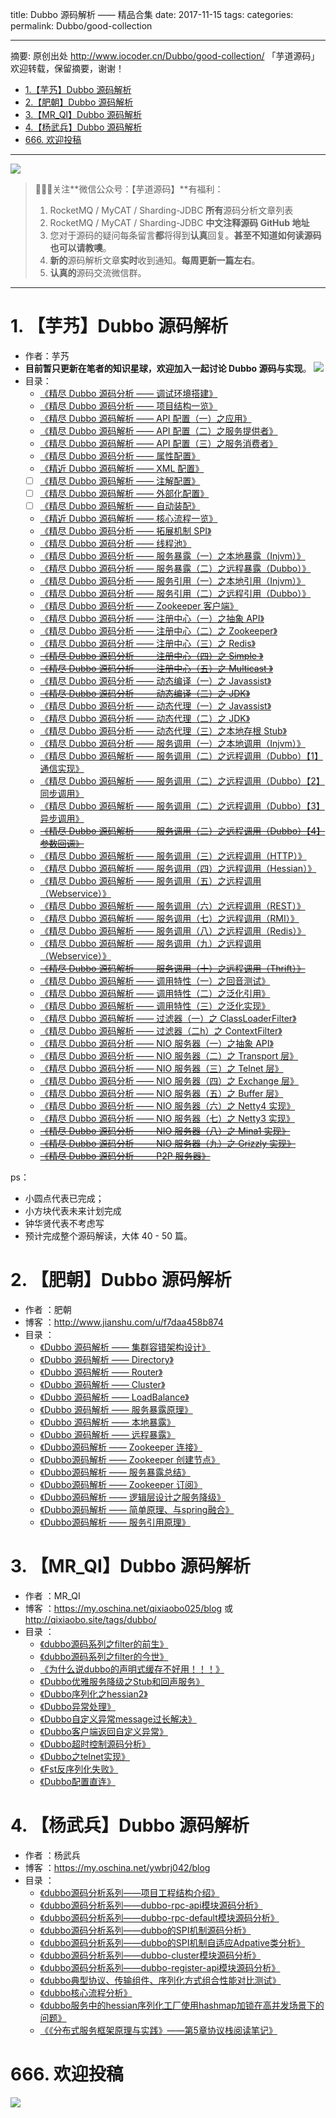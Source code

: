 title: Dubbo 源码解析 —— 精品合集
date: 2017-11-15
tags:
categories:
permalink: Dubbo/good-collection

-------

摘要: 原创出处 http://www.iocoder.cn/Dubbo/good-collection/ 「芋道源码」欢迎转载，保留摘要，谢谢！

- [1.【芋艿】Dubbo 源码解析](http://www.iocoder.cn/Dubbo/good-collection/)
- [2.【肥朝】Dubbo 源码解析](http://www.iocoder.cn/Dubbo/good-collection/)
- [3.【MR_QI】Dubbo 源码解析](http://www.iocoder.cn/Dubbo/good-collection/)
- [4.【杨武兵】Dubbo 源码解析](http://www.iocoder.cn/Dubbo/good-collection/)
- [666. 欢迎投稿](http://www.iocoder.cn/Dubbo/good-collection/)

-------

![](http://www.iocoder.cn/images/common/wechat_mp_2017_07_31.jpg)

> 🙂🙂🙂关注**微信公众号：【芋道源码】**有福利：
> 1. RocketMQ / MyCAT / Sharding-JDBC **所有**源码分析文章列表
> 2. RocketMQ / MyCAT / Sharding-JDBC **中文注释源码 GitHub 地址**
> 3. 您对于源码的疑问每条留言**都**将得到**认真**回复。**甚至不知道如何读源码也可以请教噢**。
> 4. **新的**源码解析文章**实时**收到通知。**每周更新一篇左右**。  
> 5. **认真的**源码交流微信群。

-------

# 1. 【芋艿】Dubbo 源码解析

* 作者：芋艿
* **目前暂只更新在笔者的知识星球，欢迎加入一起讨论 Dubbo 源码与实现**。  ![](http://www.iocoder.cn/images/common/zsxq/01.png)
* 目录：
    * [《精尽 Dubbo 源码分析 —— 调试环境搭建》](https://t.zsxq.com/NFuv3jq)
    * [《精尽 Dubbo 源码分析 —— 项目结构一览》](https://t.zsxq.com/NFuv3jq)
    * [《精尽 Dubbo 源码解析 —— API 配置（一）之应用》](https://t.zsxq.com/NFuv3jq)
    * [《精尽 Dubbo 源码解析 —— API 配置（二）之服务提供者》](https://t.zsxq.com/NFuv3jq)
    * [《精尽 Dubbo 源码解析 —— API 配置（三）之服务消费者》](https://t.zsxq.com/NFuv3jq)
    * [《精尽 Dubbo 源码分析 —— 属性配置》](https://t.zsxq.com/NFuv3jq)
    * [《精近 Dubbo 源码解析 —— XML 配置》](https://t.zsxq.com/NFuv3jq)
    * [ ] [《精尽 Dubbo 源码解析 —— 注解配置》](https://t.zsxq.com/NFuv3jq)
    * [ ] [《精尽 Dubbo 源码解析 —— 外部化配置》](https://t.zsxq.com/NFuv3jq)
    * [ ] [《精尽 Dubbo 源码解析 —— 自动装配》](https://t.zsxq.com/NFuv3jq)
    * [《精近 Dubbo 源码解析 —— 核心流程一览》](https://t.zsxq.com/NFuv3jq)
    * [《精尽 Dubbo 源码分析 —— 拓展机制 SPI》](https://t.zsxq.com/NFuv3jq)
    * [《精尽 Dubbo 源码分析 —— 线程池》](https://t.zsxq.com/NFuv3jq)
    * [《精尽 Dubbo 源码分析 —— 服务暴露（一）之本地暴露（Injvm）》](https://t.zsxq.com/NFuv3jq)
    * [《精尽 Dubbo 源码分析 —— 服务暴露（二）之远程暴露（Dubbo）》](https://t.zsxq.com/NFuv3jq)
    * [《精尽 Dubbo 源码分析 —— 服务引用（一）之本地引用（Injvm）》](https://t.zsxq.com/NFuv3jq)
    * [《精尽 Dubbo 源码分析 —— 服务引用（二）之远程引用（Dubbo）》](https://t.zsxq.com/NFuv3jq)
    * [《精尽 Dubbo 源码分析 —— Zookeeper 客户端》](https://t.zsxq.com/NFuv3jq)
    * [《精尽 Dubbo 源码分析 —— 注册中心（一）之抽象 API》](https://t.zsxq.com/NFuv3jq)
    * [《精尽 Dubbo 源码分析 —— 注册中心（二）之 Zookeeper》](https://t.zsxq.com/NFuv3jq)
    * [《精尽 Dubbo 源码分析 —— 注册中心（三）之 Redis》](https://t.zsxq.com/NFuv3jq)
    *  ~~[《精尽 Dubbo 源码分析 —— 注册中心（四）之 Simple 》](https://t.zsxq.com/NFuv3jq)~~
    *  ~~[《精尽 Dubbo 源码分析 —— 注册中心（五）之 Multicast 》](https://t.zsxq.com/NFuv3jq)~~
    * [《精尽 Dubbo 源码分析 —— 动态编译（一）之 Javassist》](https://t.zsxq.com/NFuv3jq)
    * ~~[《精尽 Dubbo 源码分析 —— 动态编译（二）之 JDK》](https://t.zsxq.com/NFuv3jq)~~
    * [《精尽 Dubbo 源码分析 —— 动态代理（一）之 Javassist》](https://t.zsxq.com/NFuv3jq)
    * [《精尽 Dubbo 源码分析 —— 动态代理（二）之 JDK》](https://t.zsxq.com/NFuv3jq)
    * [《精尽 Dubbo 源码分析 —— 动态代理（三）之本地存根 Stub》](https://t.zsxq.com/NFuv3jq)
    * [《精尽 Dubbo 源码分析 —— 服务调用（一）之本地调用（Injvm）》](https://t.zsxq.com/NFuv3jq)
    * [《精尽 Dubbo 源码解析 —— 服务调用（二）之远程调用（Dubbo）【1】通信实现》](https://t.zsxq.com/NFuv3jq)
    * [《精尽 Dubbo 源码解析 —— 服务调用（二）之远程调用（Dubbo）【2】同步调用》](https://t.zsxq.com/NFuv3jq)
    * [《精尽 Dubbo 源码解析 —— 服务调用（二）之远程调用（Dubbo）【3】异步调用》](https://t.zsxq.com/NFuv3jq)
    * ~~[《精尽 Dubbo 源码解析 —— 服务调用（二）之远程调用（Dubbo）【4】参数回调》](https://t.zsxq.com/NFuv3jq)~~
    * [《精尽 Dubbo 源码解析 —— 服务调用（三）之远程调用（HTTP）》](https://t.zsxq.com/NFuv3jq)
    * [《精尽 Dubbo 源码解析 —— 服务调用（四）之远程调用（Hessian）》](https://t.zsxq.com/NFuv3jq)
    * [《精尽 Dubbo 源码解析 —— 服务调用（五）之远程调用（Webservice）》](https://t.zsxq.com/NFuv3jq)
    * [《精尽 Dubbo 源码解析 —— 服务调用（六）之远程调用（REST）》](https://t.zsxq.com/NFuv3jq)
    * [《精尽 Dubbo 源码解析 —— 服务调用（七）之远程调用（RMI）》](https://t.zsxq.com/NFuv3jq)
    * [《精尽 Dubbo 源码解析 —— 服务调用（八）之远程调用（Redis）》](https://t.zsxq.com/NFuv3jq)
    * [《精尽 Dubbo 源码解析 —— 服务调用（九）之远程调用（Webservice）》](https://t.zsxq.com/NFuv3jq)
    * ~~[《精尽 Dubbo 源码解析 —— 服务调用（十）之远程调用（Thrift）》](https://t.zsxq.com/NFuv3jq)~~
    * [《精尽 Dubbo 源码解析 —— 调用特性（一）之回音测试》](https://t.zsxq.com/NFuv3jq)
    * [《精尽 Dubbo 源码解析 —— 调用特性（二）之泛化引用》](https://t.zsxq.com/NFuv3jq)
    * [《精尽 Dubbo 源码解析 —— 调用特性（三）之泛化实现》](https://t.zsxq.com/NFuv3jq)
    * [《精尽 Dubbo 源码解析 —— 过滤器（一）之 ClassLoaderFilter》](https://t.zsxq.com/NFuv3jq)
    * [《精尽 Dubbo 源码解析 —— 过滤器（二h）之 ContextFilter》](https://t.zsxq.com/NFuv3jq)
    * [《精尽 Dubbo 源码分析 —— NIO 服务器（一）之抽象 API》](https://t.zsxq.com/NFuv3jq)
    * [《精尽 Dubbo 源码分析 —— NIO 服务器（二）之 Transport 层》](https://t.zsxq.com/NFuv3jq)
    * [《精尽 Dubbo 源码分析 —— NIO 服务器（三）之 Telnet 层》](https://t.zsxq.com/NFuv3jq)
    * [《精尽 Dubbo 源码分析 —— NIO 服务器（四）之 Exchange 层》](https://t.zsxq.com/NFuv3jq)
    * [《精尽 Dubbo 源码分析 —— NIO 服务器（五）之 Buffer 层》](https://t.zsxq.com/NFuv3jq)
    * [《精尽 Dubbo 源码分析 —— NIO 服务器（六）之 Netty4 实现》](https://t.zsxq.com/NFuv3jq)
    * [《精尽 Dubbo 源码分析 —— NIO 服务器（七）之 Netty3 实现》](https://t.zsxq.com/NFuv3jq)
    * ~~[《精尽 Dubbo 源码分析 —— NIO 服务器（八）之 Mina1 实现》](https://t.zsxq.com/NFuv3jq)~~
    * ~~[《精尽 Dubbo 源码分析 —— NIO 服务器（九）之 Grizzly 实现》](https://t.zsxq.com/NFuv3jq)~~
    * ~~[《精尽 Dubbo 源码分析 —— P2P 服务器》](https://t.zsxq.com/NFuv3jq)~~

ps：

* 小圆点代表已完成；
* 小方块代表未来计划完成
* 钟华贤代表不考虑写
* 预计完成整个源码解读，大体 40 - 50 篇。

# 2. 【肥朝】Dubbo 源码解析

* 作者 ：肥朝
* 博客 ：http://www.jianshu.com/u/f7daa458b874
* 目录 ：
    * [《Dubbo 源码解析 —— 集群容错架构设计》](https://mp.weixin.qq.com/s?__biz=MzUzMTA2NTU2Ng==&mid=2247483767&idx=1&sn=faf031cdc362599276d3cc58598dd51d&chksm=fa497ec6cd3ef7d0729f6dff9baa116b91dfa6624ffac618620d46558d1d23afeb4b9cf789d2#rd) 
    * [《Dubbo 源码解析 —— Directory》](https://mp.weixin.qq.com/s?__biz=MzUzMTA2NTU2Ng==&mid=2247483776&idx=1&sn=0410235af44b2991c163cfdfefeb26e4&chksm=fa497e31cd3ef727d30b1000a6e805c1c69fe65aef5b771d93b5283be4141850d234d5d765c0#rd)
    * [《Dubbo 源码解析 —— Router》](https://mp.weixin.qq.com/s?__biz=MzUzMTA2NTU2Ng==&mid=2247483785&idx=1&sn=a858a8cef7ecd86ac966138bfc28e6e0&chksm=fa497e38cd3ef72e3a16ef1c7294c379c73785de6e64388ec3e82986eda9bb4dfffbbb29b81e#rd)
    * [《Dubbo 源码解析 —— Cluster》](https://mp.weixin.qq.com/s?__biz=MzUzMTA2NTU2Ng==&mid=2247483794&idx=1&sn=02f1685fc1b0d32e3490d4d7536d6a6e&chksm=fa497e23cd3ef7351e30893cc79205fd684f69d1643056342b16dcdd20ac0293d1bcbaae60ab#rd)
    * [《Dubbo 源码解析 —— LoadBalance》](https://mp.weixin.qq.com/s?__biz=MzUzMTA2NTU2Ng==&mid=2247483815&idx=1&sn=9829fd2fe1eb03b1266f03415d1d305f&chksm=fa497e16cd3ef7005df4713fcaa7394022b268752ab0ac66fc15fff5c49e7c920fa6d5cebd33#rd)
    * [《Dubbo 源码解析 —— 服务暴露原理》](https://mp.weixin.qq.com/s?__biz=MzUzMTA2NTU2Ng==&mid=2247483828&idx=1&sn=cf831fe49cad554b82e2add9b08dcf97&chksm=fa497e05cd3ef71365d1633fe3b3a2b81a929dafbdab510e4ed9a03bb43e4937a403fa25cac6#rd)
    * [《Dubbo 源码解析 —— 本地暴露》](https://mp.weixin.qq.com/s?__biz=MzUzMTA2NTU2Ng==&mid=2247483861&idx=1&sn=045bb16117e6175d9e6310905aa04405&chksm=fa497e64cd3ef7725e351efa3e35934caf46f109569fc97ce1cab77ba6460ca06519d3d6b8c7#rd)
    * [《Dubbo 源码解析 —— 远程暴露》](https://mp.weixin.qq.com/s?__biz=MzUzMTA2NTU2Ng==&mid=2247483887&idx=1&sn=f63868d98907959a2aea17f55d4fe0aa&chksm=fa497e5ecd3ef748cecd9641c034136b2e4502ba746d5d2dd6c95547bc73a1410377bb81eae2#rd)
    * [《Dubbo源码解析 —— Zookeeper 连接》](https://mp.weixin.qq.com/s?__biz=MzUzMTA2NTU2Ng==&mid=2247483909&idx=1&sn=7274f1e44d180f138a9e57c9ebd712e7&chksm=fa497db4cd3ef4a215b5109dec6a1269eae7207543640c997ead58fb15427c33c7e216ea152f#rd)
    * [《Dubbo源码解析 —— Zookeeper 创建节点》](https://mp.weixin.qq.com/s?__biz=MzUzMTA2NTU2Ng==&mid=2247483934&idx=1&sn=f22159486d50ee20f1d5400c3e70e51a&chksm=fa497dafcd3ef4b9aca5e3608ba7cfcd6dc28220e62030c97c1b091225ba84184df296ce5f09#rd)
    * [《Dubbo源码解析 —— 服务暴露总结》](https://mp.weixin.qq.com/s?__biz=MzUzMTA2NTU2Ng==&mid=2247483961&idx=1&sn=1c26d1ee5280175ad1663e0c90f71cb5&chksm=fa497d88cd3ef49e310bcd3ac0bdb8a408504d3643975238816328066d88e787eac358adfc03#rd)
    * [《Dubbo源码解析 —— Zookeeper 订阅》](https://mp.weixin.qq.com/s?__biz=MzUzMTA2NTU2Ng==&mid=2247484014&idx=1&sn=0b2e2efec6668d33166aca571add19da&chksm=fa497ddfcd3ef4c96d8a002ecd83b28660dddb7675b2177106aea1966e3c8ae78c04e01acc69#rd)
    * [《Dubbo源码解析 —— 逻辑层设计之服务降级》](https://mp.weixin.qq.com/s?__biz=MzUzMTA2NTU2Ng==&mid=2247484096&idx=1&sn=c6bf3c48ca3c95949fea5816dbdfa50c&chksm=fa497d71cd3ef467fba2578dab66a965b9e7c4f82bf7072f7179a3424e08eb993ddc5660a2d7#rd)
    * [《Dubbo源码解析 —— 简单原理、与spring融合》](http://mp.weixin.qq.com/s?__biz=MzUzMTA2NTU2Ng==&mid=2247484261&idx=1&sn=e9526ff0b6e2b127ed7dd5dbfb694190&chksm=fa497cd4cd3ef5c28f771127273d536cb244d24aa118278dfe52e46fd4db5e99bccf59a0c6d5#rd)
    * [《Dubbo源码解析 —— 服务引用原理》](https://mp.weixin.qq.com/s?__biz=MzUzMTA2NTU2Ng==&mid=2247484325&idx=1&sn=1c686d832f5e88aacda2c089be8d831f&chksm=fa497c14cd3ef502a82eb7f8f4a57703762912911dff01968aabe9d42a9c695f9ce8ad13ed76#rd)

# 3. 【MR_QI】Dubbo 源码解析

* 作者 ：MR_QI
* 博客 ：https://my.oschina.net/qixiaobo025/blog 或 http://qixiaobo.site/tags/dubbo/
* 目录 ：
    * [《dubbo源码系列之filter的前生》](https://my.oschina.net/qixiaobo025/blog/995254)
    * [《dubbo源码系列之filter的今世》](https://my.oschina.net/qixiaobo025/blog/995281)
    * [《为什么说dubbo的声明式缓存不好用！！！》](https://my.oschina.net/qixiaobo025/blog/995772)
    * [《Dubbo优雅服务降级之Stub和回声服务》](https://my.oschina.net/qixiaobo025/blog/1014845)
    * [《Dubbo序列化之hessian2》](https://my.oschina.net/qixiaobo025/blog/1073902)
    * [《Dubbo异常处理》](https://my.oschina.net/qixiaobo025/blog/1142720)
    * [《Dubbo自定义异常message过长解决》](https://my.oschina.net/qixiaobo025/blog/1153876)
    * [《Dubbo客户端返回自定义异常》](https://my.oschina.net/qixiaobo025/blog/1154492)
    * [《Dubbo超时控制源码分析》](https://my.oschina.net/qixiaobo025/blog/1186779)
    * [《Dubbo之telnet实现》](https://my.oschina.net/qixiaobo025/blog/1417321)
    * [《Fst反序列化失败》](https://my.oschina.net/qixiaobo025/blog/1519566)
    * [《Dubbo配置直连》](https://my.oschina.net/qixiaobo025/blog/1527009)
    
# 4. 【杨武兵】Dubbo 源码解析

* 作者 ：杨武兵
* 博客 ：https://my.oschina.net/ywbrj042/blog
* 目录 ：
    * [《dubbo源码分析系列——项目工程结构介绍》](https://my.oschina.net/ywbrj042/blog/683515)
    * [《dubbo源码分析系列——dubbo-rpc-api模块源码分析》](https://my.oschina.net/ywbrj042/blog/683719)
    * [《dubbo源码分析系列——dubbo-rpc-default模块源码分析》](https://my.oschina.net/ywbrj042/blog/684718)
    * [《dubbo源码分析系列——dubbo的SPI机制源码分析》](https://my.oschina.net/ywbrj042/blog/687443)
    * [《dubbo源码分析系列——dubbo的SPI机制自适应Adpative类分析》](https://my.oschina.net/ywbrj042/blog/688042)
    * [《dubbo源码分析系列——dubbo-cluster模块源码分析》](https://my.oschina.net/ywbrj042/blog/689818)
    * [《dubbo源码分析系列——dubbo-register-api模块源码分析》](https://my.oschina.net/ywbrj042/blog/690342)
    * [《dubbo典型协议、传输组件、序列化方式组合性能对比测试》](https://my.oschina.net/ywbrj042/blog/690691)
    * [《dubbo核心流程分析》](https://my.oschina.net/ywbrj042/blog/702521)
    * [《dubbo服务中的hessian序列化工厂使用hashmap加锁在高并发场景下的问题》](https://my.oschina.net/ywbrj042/blog/466151)
    * [《《分布式服务框架原理与实践》——第5章协议栈阅读笔记》](https://my.oschina.net/ywbrj042/blog/713403)

# 666. 欢迎投稿

![](http://www.iocoder.cn/images/common/zsxq/01.png)


